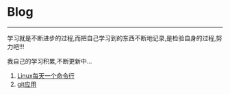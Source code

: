# Blog
***
学习就是不断进步的过程,而把自己学习到的东西不断地记录,是检验自身的过程,努力吧!!!

我自己的学习积累,不断更新中...

1. [Linux每天一个命令行](https://github.com/yym-yumeng123/Blog/issues/1)
2. [git应用](https://github.com/yym-yumeng123/Blog/issues/3)

